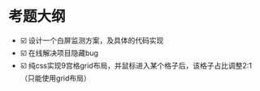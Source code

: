 # 考题大纲

[//]: # (-   ✅ ☑️)

-   ☑️ 设计一个白屏监测方案，及具体的代码实现
-   ☑️ 在线解决项目隐藏bug
-   ☑️ 纯css实现9宫格grid布局，并鼠标进入某个格子后，该格子占比调整2:1（只能使用grid布局）
